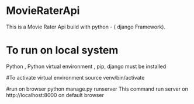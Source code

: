 # MovieRaterApi
This is a Movie Rater Api build with python - ( django Framework).

# To run on local system
Python , Python virtual environment , pip, django must be installed 

#To activate virtual environment
source venv/bin/activate

#run on browser
python manage.py runserver 
This command run server on http://localhost:8000 on default browser
